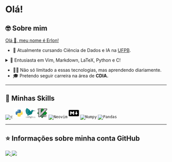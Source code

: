 <h1>Olá!</h1>

<h2> 🤓 Sobre mim </h2>

[Olá 👋, meu nome é Erlon!](https://github.com/erlonL/erlonL/blob/main/readme.svg)
- 🤖 Atualmente cursando Ciência de Dados e IA na [UFPB](http://ci.ufpb.br/).
  
<details>
<summary> 📖 Entusiasta em Vim, Markdown, LaTeX, Python e C!</summary>
  
- 🐦 LaTeX para composição tipográfica de Documentos;
- 📓 Vim e Markdown para anotações;
- 🐍 Python para análise de dados.
  
</details>  
  
- 🧑‍🔬 Não só limitado a essas tecnologias, mas aprendendo diariamente.
- 🎓 Pretendo seguir carreira na área de <b>CDIA.</b>

  


----

## 🚀 Minhas Skills

<code><img height="32" src="https://cdn.iconscout.com/icon/free/png-512/c-programming-569564.png" alt="c"/></code>
<code><img height="32" src="https://raw.githubusercontent.com/github/explore/80688e429a7d4ef2fca1e82350fe8e3517d3494d/topics/python/python.png" alt="Python"/></code>
<code><img height="32" src="https://raw.githubusercontent.com/github/explore/80688e429a7d4ef2fca1e82350fe8e3517d3494d/topics/latex/latex.png" alt="LaTeX"/></code>
<code><img height="32" src="https://raw.githubusercontent.com/github/explore/80688e429a7d4ef2fca1e82350fe8e3517d3494d/topics/vim/vim.png" alt="Vim"/></code>
<code><img height="32" src="https://raw.githubusercontent.com/neovim/neovim.github.io/master/logos/neovim-logo-300x87.png" alt="Neovim"/></code>
<code><img height="32" src="https://raw.githubusercontent.com/github/explore/80688e429a7d4ef2fca1e82350fe8e3517d3494d/topics/markdown/markdown.png" alt="Markdown"/></code>
<code><img height="32" src="https://camo.githubusercontent.com/a1c5e9056e3be1e1058d8517b025af60f61f75395a78245776db71a7703aff9c/68747470733a2f2f696d672e736869656c64732e696f2f62616467652f6e756d70792d2532333031333234332e7376673f7374796c653d666f722d7468652d6261646765266c6f676f3d6e756d7079266c6f676f436f6c6f723d7768697465" alt="Numpy"/></code>
<code><img height="32" src="https://camo.githubusercontent.com/f737c8a9e60949e59f80fcca0b0019df76efb3c8ae56d38736bb93e44b447000/68747470733a2f2f696d672e736869656c64732e696f2f62616467652f70616e6461732d2532333135303435382e7376673f7374796c653d666f722d7468652d6261646765266c6f676f3d70616e646173266c6f676f436f6c6f723d7768697465" alt="Pandas"/></code>

---

## ⭐ Informações sobre minha conta GitHub

<a href="https://github-profile-summary-cards.vercel.app">
  <img src="https://github-profile-summary-cards.vercel.app/api/cards/profile-details?username=erlonL&theme=algolia" />
</a>

<a href="https://visitcount.itsvg.in">
  <img src="https://visitcount.itsvg.in/api?id=erlonL&label=Profile%20Views&pretty=false" />
</a>
